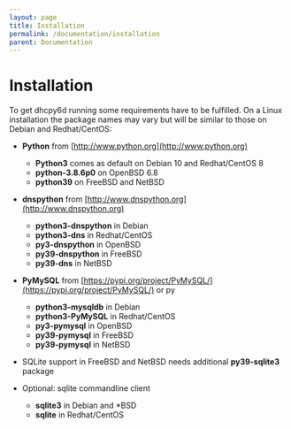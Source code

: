 ```yaml
---
layout: page
title: Installation
permalink: /documentation/installation
parent: Documentation
---
```


# Installation

To get dhcpy6d running some requirements have to be fulfilled. On a Linux installation the package names may vary but will be similar to those on Debian and Redhat/CentOS:

- **Python** from [http://www.python.org](http://www.python.org)
    - **Python3** comes as default on Debian 10 and Redhat/CentOS 8
    - **python-3.8.6p0** on OpenBSD 6.8
    - **python39** on FreeBSD and NetBSD

- **dnspython** from [http://www.dnspython.org](http://www.dnspython.org)
    - **python3-dnspython** in Debian
    - **python3-dns** in Redhat/CentOS 
    - **py3-dnspython** in OpenBSD
    - **py39-dnspython** in FreeBSD
    - **py39-dns** in NetBSD

- **PyMySQL** from [https://pypi.org/project/PyMySQL/](https://pypi.org/project/PyMySQL/) or py
    - **python3-mysqldb** in Debian
    - **python3-PyMySQL** in Redhat/CentOS
    - **py3-pymysql** in OpenBSD
    - **py39-pymysql** in FreeBSD
    - **py39-pymysql** in NetBSD

- SQLite support in FreeBSD and NetBSD needs additional **py39-sqlite3** package

- Optional: sqlite commandline client
    - **sqlite3** in Debian and *BSD
    - **sqlite** in Redhat/CentOS